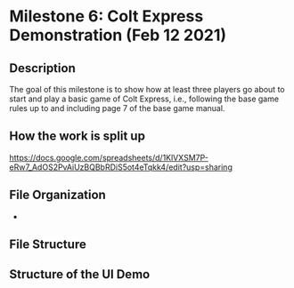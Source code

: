 # Milestone 6: Colt Express Demonstration (Feb 12 2021)

## Description
The goal of this milestone is to show how at least three players go about to start and play a basic game of Colt
Express, i.e., following the base game rules up to and including page 7 of the base game manual. 

## How the work is split up 
https://docs.google.com/spreadsheets/d/1KlVXSM7P-eRw7_AdOS2PvAiUzBQBbRDiS5ot4eTqkk4/edit?usp=sharing

## File Organization 
  * 

## File Structure 


## Structure of the UI Demo 

